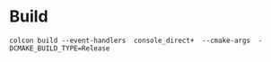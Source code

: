 # Build 

```
colcon build --event-handlers  console_direct+  --cmake-args  -DCMAKE_BUILD_TYPE=Release
```

